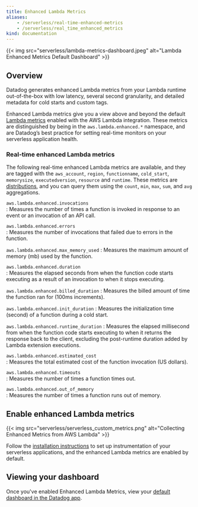 ```yaml
---
title: Enhanced Lambda Metrics
aliases:
    - /serverless/real-time-enhanced-metrics
    - /serverless/real_time_enhanced_metrics
kind: documentation
---
```


{{< img src="serverless/lambda-metrics-dashboard.jpeg" alt="Lambda Enhanced Metrics Default Dashboard" >}}

## Overview

Datadog generates enhanced Lambda metrics from your Lambda runtime out-of-the-box with low latency, several second granularity, and detailed metadata for cold starts and custom tags.

Enhanced Lambda metrics give you a view above and beyond the default [Lambda metrics][1] enabled with the AWS Lambda integration. These metrics are distinguished by being in the `aws.lambda.enhanced.*` namespace, and are Datadog’s best practice for setting real-time monitors on your serverless application health.

### Real-time enhanced Lambda metrics

The following real-time enhanced Lambda metrics are available, and they are tagged with the `aws_account`, `region`, `functionname`, `cold_start`, `memorysize`, `executedversion`, `resource` and `runtime`. These metrics are [distributions][2], and you can query them using the `count`, `min`, `max`, `sum`, and `avg` aggregations.


`aws.lambda.enhanced.invocations`     
: Measures the number of times a function is invoked in response to an event or an invocation of an API call.

`aws.lambda.enhanced.errors`          
: Measures the number of invocations that failed due to errors in the function.

`aws.lambda.enhanced.max_memory_used` 
: Measures the maximum amount of memory (mb) used by the function.

`aws.lambda.enhanced.duration`        
: Measures the elapsed seconds from when the function code starts executing as a result of an invocation to when it stops executing.

`aws.lambda.enhanced.billed_duration` 
: Measures the billed amount of time the function ran for (100ms increments).

`aws.lambda.enhanced.init_duration` 
: Measures the initialization time (second) of a function during a cold start.

`aws.lambda.enhanced.runtime_duration`
: Measures the elapsed millisecond from when the function code starts executing to when it returns the response back to the client, excluding the post-runtime duration added by Lambda extension executions.

`aws.lambda.enhanced.estimated_cost`  
: Measures the total estimated cost of the function invocation (US dollars).

`aws.lambda.enhanced.timeouts`  
: Measures the number of times a function times out.

`aws.lambda.enhanced.out_of_memory`  
: Measures the number of times a function runs out of memory.

## Enable enhanced Lambda metrics

{{< img src="serverless/serverless_custom_metrics.png" alt="Collecting Enhanced Metrics from AWS Lambda" >}}

Follow the [installation instructions][3] to set up instrumentation of your serverless applications, and the enhanced Lambda metrics are enabled by default.

## Viewing your dashboard

Once you've enabled Enhanced Lambda Metrics, view your [default dashboard in the Datadog app][4].

[1]: /integrations/amazon_lambda/#metric-collection
[2]: /metrics/distributions/
[3]: /serverless/installation/
[4]: https://app.datadoghq.com/screen/integration/aws_lambda_enhanced_metrics
